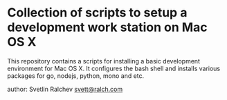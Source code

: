 # Collection of scripts to setup a development work station on Mac OS X

This repository contains a scripts for installing a basic development environment for Mac OS X.
It configures the bash shell and installs various packages for go, nodejs, python, mono and etc.

author: Svetlin Ralchev <svett@ralch.com>
